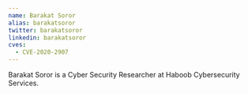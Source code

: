 ```yaml
---
name: Barakat Soror
alias: barakatsoror
twitter: barakatsoror
linkedin: barakatsoror
cves:
  - CVE-2020-2907
---
```

Barakat Soror is a Cyber Security Researcher at Haboob Cybersecurity Services.